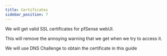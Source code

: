 ```yaml
---
title: Certificates
sidebar_position: 7
---
```


We will get valid SSL certificates for pfSense webUI.

This will remove the annoying warning that we get when we try to access it.

We will use DNS Challenge to obtain the certificate in this guide
